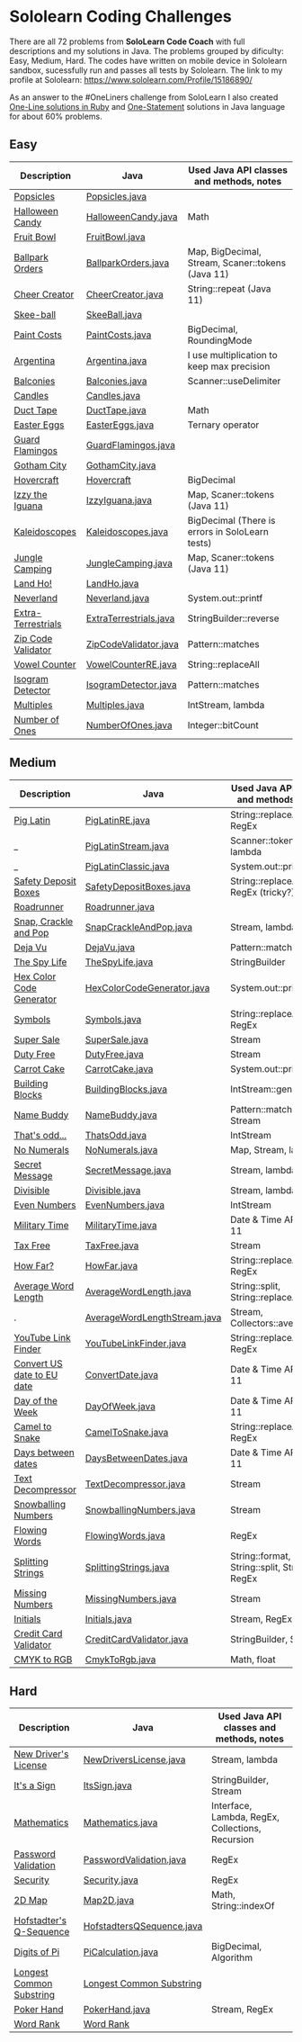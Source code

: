 # Sololearn Coding Challenges

There are all 72 problems from **SoloLearn Code Coach** with full descriptions and my solutions in Java. The problems grouped by dificulty: Easy, Medium, Hard. The codes have written on mobile device in Sololearn sandbox, sucessfully run and passes all tests by Sololearn. The link to my profile at Sololearn: https://www.sololearn.com/Profile/15186890/

As an answer to the #OneLiners challenge from SoloLearn I also created [One-Line solutions in Ruby](OneLinersRuby.md) and [One-Statement](one-statement) solutions in Java language for about 60% problems.

## Easy

Description | Java | Used Java API classes and methods, notes
----|----|----
[Popsicles](easy/popsicles/README.md) | [Popsicles.java](easy/popsicles/Popsicles.java) | 
[Halloween Candy](easy/halloween-candy/README.md) | [HalloweenCandy.java](easy/halloween-candy/HalloweenCandy.java) | Math
[Fruit Bowl](easy/fruit-bowl/README.md) | [FruitBowl.java](easy/fruit-bowl/FruitBowl.java) | 
[Ballpark Orders](easy/pro-ballpark-orders/README.md) | [BallparkOrders.java](easy/pro-ballpark-orders/BallparkOrders.java) | Map, BigDecimal, Stream, Scaner::tokens (Java 11)
[Cheer Creator](easy/cheer-creator/README.md) | [CheerCreator.java](easy/cheer-creator/CheerCreator.java) | String::repeat (Java 11)
[Skee-ball](easy/skee-ball/README.md) | [SkeeBall.java](easy/skee-ball/SkeeBall.java) | 
[Paint Costs](easy/paint-costs/README.md) |  [PaintCosts.java](easy/paint-costs/PaintCosts.java) | BigDecimal, RoundingMode
[Argentina](easy/argentina/README.md) |  [Argentina.java](easy/argentina/Argentina.java) | I use multiplication to keep max precision
[Balconies](easy/pro-balconies/README.md) | [Balconies.java](easy/pro-balconies/Balconies.java) | Scanner::useDelimiter 
[Candles](easy/pro-candles/README.md) | [Candles.java](easy/pro-candles/Candles.java) | 
[Duct Tape](/easy/pro-duct-tape/README.md) | [DuctTape.java](/easy/pro-duct-tape/DuctTape.java) | Math
[Easter Eggs](easy/pro-easter-eggs/README.md) | [EasterEggs.java](easy/pro-easter-eggs/EasterEggs.java) | Ternary operator
[Guard Flamingos](easy/guard-flamingos/README.md) | [GuardFlamingos.java](easy/guard-flamingos/GuardFlamingos.java) |
[Gotham City](easy/gotham-city/README.md) | [GothamCity.java](easy/gotham-city/GothamCity.java) |
[Hovercraft](easy/hovercraft/README.md) | [Hovercraft](easy/hovercraft) | BigDecimal
[Izzy the Iguana](easy/pro-izzy-the-iguana/README.md) | [IzzyIguana.java](easy/pro-izzy-the-iguana/IzzyIguana.java) | Map, Scaner::tokens (Java 11)
[Kaleidoscopes](easy/pro-kaleidoscopes/README.md) | [Kaleidoscopes.java](easy/pro-kaleidoscopes/Kaleidoscopes.java) | BigDecimal (There is errors in SoloLearn tests)
[Jungle Camping](easy/jungle-camping/README.md) | [JungleCamping.java](easy/jungle-camping/JungleCamping.java) | Map, Scaner::tokens (Java 11)
[Land Ho!](easy/pro-land-ho/README.md) | [LandHo.java](easy/pro-land-ho/LandHo.java) |
[Neverland](easy/pro-neverland/README.md) | [Neverland.java](easy/pro-neverland/Neverland.java) | System.out::printf
[Extra-Terrestrials](easy/extra-terristrials/README.md) | [ExtraTerrestrials.java](easy/extra-terristrials/ExtraTerrestrials.java) | StringBuilder::reverse
[Zip Code Validator](easy/pro-zip-code-validator/README.md) | [ZipCodeValidator.java](easy/pro-zip-code-validator/ZipCodeValidator.java) | Pattern::matches
[Vowel Counter](easy/pro-vowel-counter/README.md) | [VowelCounterRE.java](easy/pro-vowel-counter/VowelCounterRE.java) | String::replaceAll
[Isogram Detector](easy/pro-isogram-detector/README.md) | [IsogramDetector.java](easy/pro-isogram-detector/IsogramDetector.java) | Pattern::matches
[Multiples](easy/pro-multiples/README.md) | [Multiples.java](easy/pro-multiples/Multiples.java) | IntStream, lambda
[Number of Ones](easy/pro-number-of-ones/README.md) | [NumberOfOnes.java](easy/pro-number-of-ones/NumberOfOnes.java) | Integer::bitCount

## Medium

Description | Java | Used Java API classes and methods, notes
----|----|----
[Pig Latin](medium/pig-latin/README.md) | [PigLatinRE.java](medium/pig-latin/PigLatinRE.java) | String::replaceAll, RegEx 
  _  | [PigLatinStream.java](medium/pig-latin/PigLatinStream.java) | Scanner::tokens, lambda
  _  | [PigLatinClassic.java](medium/pig-latin/PigLatinClassic.java) | System.out::printf 
[Safety Deposit Boxes](medium/pro-safety-deposit-boxes/README.md) | [SafetyDepositBoxes.java](medium/pro-safety-deposit-boxes/SafetyDepositBoxes.java) | String::replaceAll, RegEx (tricky?)
[Roadrunner](medium/pro-roadrunner/README.md) | [Roadrunner.java](medium/pro-roadrunner/Roadrunner.java) |
[Snap, Crackle and Pop](medium/pro-snap-crackle-and-pop/README.md) | [SnapCrackleAndPop.java](medium/pro-snap-crackle-and-pop/SnapCrackleAndPop.java) | Stream, lambda
[Deja Vu](medium/deja-vu/README.md) | [DejaVu.java](medium/deja-vu/DejaVu.java) | Pattern::matches
[The Spy Life](medium/the-spy-life/README.md) | [TheSpyLife.java](medium/the-spy-life/TheSpyLife.java) | StringBuilder
[Hex Color Code Generator](medium/pro-hex-color-code-generator/README.md) | [HexColorCodeGenerator.java](medium/pro-hex-color-code-generator/HexColorCodeGenerator.java) | System.out::printf
[Symbols](medium/symbols/README.md) | [Symbols.java](medium/symbols/Symbols.java) | String::replaceAll, RegEx
[Super Sale](medium/pro-super-sale/README.md) | [SuperSale.java](medium/pro-super-sale/SuperSale.java) | Stream 
[Duty Free](medium/pro-duty-free/README.md) | [DutyFree.java](medium/pro-duty-free/DutyFree.java) | Stream
[Carrot Cake](medium/pro-carrot-cake/README.md) | [CarrotCake.java](medium/pro-carrot-cake/CarrotCake.java) | System.out::printf
[Building Blocks](medium/pro-building-blocks/README.md) | [BuildingBlocks.java](medium/pro-building-blocks/BuildingBlocks.java) | IntStream::generate
[Name Buddy](medium/pro-name-buddy/README.md) | [NameBuddy.java](medium/pro-name-buddy/NameBuddy.java) | Pattern::matches, Stream
[That's odd...](medium/thats-odd/README.md) | [ThatsOdd.java](medium/thats-odd/ThatsOdd.java) | IntStream
[No Numerals](medium/no-numerals/README.md) | [NoNumerals.java](medium/no-numerals/NoNumerals.java) | Map, Stream, lambda
[Secret Message](medium/secret-message/README.md) | [SecretMessage.java](medium/secret-message/SecretMessage.java) | Stream, lambda
[Divisible](medium/pro-divisible) | [Divisible.java](medium/pro-divisible/Divisible.java) |Stream, lambda
[Even Numbers](medium/pro-even-numbers/README.md) | [EvenNumbers.java](medium/pro-even-numbers/EvenNumbers.java) | IntStream
[Military Time](medium/military-time/README.md) | [MilitaryTime.java](medium/military-time/MilitaryTime.java) | Date & Time API Java 11
[Tax Free](medium/pro-tax-free/README.md) | [TaxFree.java](medium/pro-tax-free/TaxFree.java) | Stream
[How Far?](medium/pro-how-far/README.md) | [HowFar.java](medium/pro-how-far/HowFar.java) | String::replaceAll, RegEx
[Average Word Length](medium/average-word-length/README.md) | [AverageWordLength.java](medium/average-word-length/AverageWordLength.java) | String::split, String::replaceAll
   .   | [AverageWordLengthStream.java](medium/average-word-length/AverageWordLengthStream.java) | Stream, Collectors::averagingInt
[YouTube Link Finder](medium/youtube-link-finder/README.md) | [YouTubeLinkFinder.java](medium/youtube-link-finder/YouTubeLinkFinder.java) | String::replaceAll, RegEx
[Convert US date to EU date](medium/convert-date/README.md) | [ConvertDate.java](medium/convert-date/ConvertDate.java) | Date & Time API Java 11
[Day of the Week](medium/pro-day-of-the-week/README.md) | [DayOfWeek.java](medium/pro-day-of-the-week/DayOfWeek.java) | Date & Time API Java 11
[Camel to Snake](medium/pro-camel-to-snake/README.md) | [CamelToSnake.java](medium/pro-camel-to-snake/CamelSnake.java) | String::replaceAll, RegEx
[Days between dates](medium/pro-days-between-dates/README.md) | [DaysBetweenDates.java](medium/pro-days-between-dates/DaysBetweenDates.java) | Date & Time API Java 11
[Text Decompressor](medium/pro-text-decompressor/README.md) | [TextDecompressor.java](medium/pro-text-decompressor/TextDecompressor.java) | Stream
[Snowballing Numbers](medium/pro-snowballing-numbers/README.md) | [SnowballingNumbers.java](medium/pro-snowballing-numbers/SnowballingNumbers.java) | Stream
[Flowing Words](medium/pro-flowing-words/README.md) | [FlowingWords.java](medium/pro-flowing-words/FlowingWords.java) | RegEx
[Splitting Strings](medium/pro-splitting-strings/README.md) | [SplittingStrings.java](medium/pro-splitting-strings/SplittingStrings.java) | String::format, String::split, String::join, RegEx
[Missing Numbers](medium/pro-missing-numbers/README.md) | [MissingNumbers.java](medium/pro-missing-numbers/MissingNumbers.java) | Stream
[Initials](medium/pro-initials/README.md) | [Initials.java](medium/pro-initials/Initials.java) | Stream, RegEx
[Credit Card Validator](medium/pro-credit-card-validator/README.md) | [CreditCardValidator.java](medium/pro-credit-card-validator/CreditCardValidator.java) | StringBuilder, Stream
[CMYK to RGB](medium/pro-CMYK-to-RGB/README.md) | [CmykToRgb.java](medium/pro-CMYK-to-RGB/CmykToRgb.java) | Math, float

## Hard

Description | Java | Used Java API classes and methods, notes
----|----|----
[New Driver's License](hard/new-drivers-license/README.md) | [NewDriversLicense.java](hard/new-drivers-license/NewDriversLicense.java) | Stream, lambda
[It's a Sign](hard/pro-its-a-sign/README.md) | [ItsSign.java](hard/pro-its-a-sign/ItsSign.java) | StringBuilder, Stream
[Mathematics](hard/pro-mathematics/README.md) | [Mathematics.java](hard/pro-mathematics/Mathematics.java) | Interface, Lambda, RegEx, Collections, Recursion
[Password Validation](hard/password-validation/README.md) | [PasswordValidation.java](hard/password-validation/PasswordValidation.java) | RegEx
[Security](hard/security/README.md) | [Security.java](hard/security/Security.java) | RegEx
[2D Map](hard/pro-2d-map/README.md) | [Map2D.java](hard/pro-2d-map/Map2D.java) | Math, String::indexOf
[Hofstadter's Q-Sequence](hard/pro-hofstadter-q-sequence/README.md) | [HofstadtersQSequence.java](hard/pro-hofstadter-q-sequence/HofstadtersQSequence.java) |
[Digits of Pi](hard/pro-digits-of-pi/README.md) | [PiCalculation.java](hard/pro-digits-of-pi/PiCalculation.java) | BigDecimal, Algorithm
[Longest Common Substring](medium/pro-longest-common-substring/README.md) | [Longest Common Substring](medium/pro-longest-common-substring) |
[Poker Hand](hard/pro-poker-hand/README.md) | [PokerHand.java](hard/pro-poker-hand/PokerHand.java) | Stream, RegEx
[Word Rank](hard/pro-word-rank/README.md) | [Word Rank](hard/pro-word-rank) |
